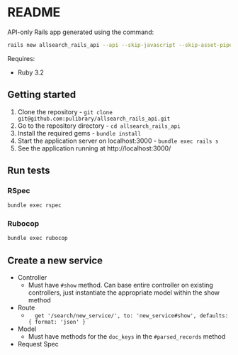 # README
API-only Rails app generated using the command:
```bash
rails new allsearch_rails_api --api --skip-javascript --skip-asset-pipeline --skip-spring --skip-test --no-rc --skip-active-record
```

Requires:
- Ruby 3.2

## Getting started
1. Clone the repository - `git clone git@github.com:pulibrary/allsearch_rails_api.git`
1. Go to the repository directory - `cd allsearch_rails_api`
1. Install the required gems - `bundle install`
1. Start the application server on localhost:3000 - `bundle exec rails s`
1. See the application running at http://localhost:3000/

## Run tests
### RSpec
```bash
bundle exec rspec
```

### Rubocop
```bash
bundle exec rubocop
```
## Create a new service
- Controller
  - Must have `#show` method. Can base entire controller on existing controllers, just instantiate the appropriate model within the show method
- Route
  - `  get '/search/new_service/', to: 'new_service#show', defaults: { format: 'json' }`
- Model
  - Must have methods for the `doc_keys` in the `#parsed_records` method
- Request Spec
